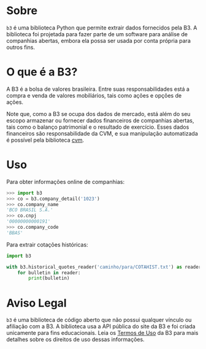 # Sobre

`b3` é uma biblioteca Python que permite extrair dados fornecidos pela B3.
A biblioteca foi projetada para fazer parte de um software para análise de
companhias abertas, embora ela possa ser usada por conta própria para outros
fins.

# O que é a B3?

A B3 é a bolsa de valores brasileira. Entre suas responsabilidades está
a compra e venda de valores mobiliários, tais como ações e opções de ações.

Note que, como a B3 se ocupa dos dados de mercado, está além do seu escopo
armazenar ou fornecer dados financeiros de companhias abertas, tais como o
balanço patrimonial e o resultado de exercício. Esses dados financeiros são
responsabilidade da CVM, e sua manipulação automatizada é possível pela
biblioteca [cvm][repo-pycvm].

# Uso

Para obter informações online de companhias:

```py
>>> import b3
>>> co = b3.company_detail('1023')
>>> co.company_name
'BCO BRASIL S.A.'
>>> co.cnpj
'00000000000191'
>>> co.company_code
'BBAS'
```

Para extrair cotações históricas:

```py
import b3

with b3.historical_quotes_reader('caminho/para/COTAHIST.txt') as reader:
    for bulletin in reader:
        print(bulletin)
```

# Aviso Legal

`b3` é uma biblioteca de código aberto que não possui qualquer vínculo ou
afiliação com a B3. A biblioteca usa a API pública do site da B3 e foi
criada unicamente para fins educacionais. Leia os [Termos de Uso][b3-termos-de-uso]
da B3 para mais detalhes sobre os direitos de uso dessas informações.

  [repo-pycvm]: <https://github.com/callmegiorgio/pycvm>
  [b3-termos-de-uso]: <https://www.b3.com.br/pt_br/termos-de-uso-e-protecao-de-dados/termos-de-uso/>